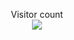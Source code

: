 <p align="center"> 
  Visitor count<br>
  <img src="https://profile-counter.glitch.me/Arzoka/count.svg" />
</p>
